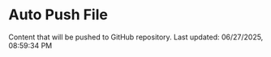 # Auto Push File

Content that will be pushed to GitHub repository.
Last updated: 06/27/2025, 08:59:34 PM